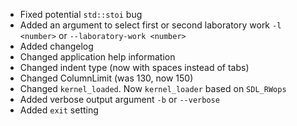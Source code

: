 - Fixed potential ``std::stoi`` bug
- Added an argument to select first or second laboratory work ``-l <number>`` or ``--laboratory-work <number>``
- Added changelog
- Changed application help information
- Changed indent type (now with spaces instead of tabs)
- Changed ColumnLimit (was 130, now 150)
- Changed ``kernel_loaded``. Now ``kernel_loader`` based on ``SDL_RWops``
- Added verbose output argument ``-b`` or ``--verbose``
- Added ``exit`` setting
